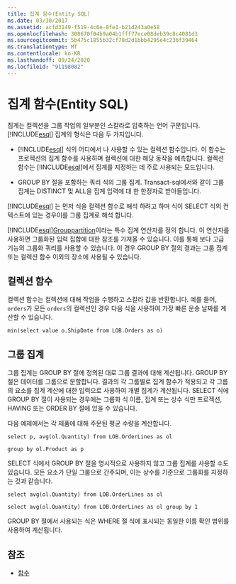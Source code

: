 ```yaml
---
title: 집계 함수(Entity SQL)
ms.date: 03/30/2017
ms.assetid: acfd3149-f519-4c6e-8fe1-b21d243a0e58
ms.openlocfilehash: 308670f04b9a04b1fff77ece08deb39c8c4081d1
ms.sourcegitcommit: 5b475c1855b32cf78d2d1bbb4295e4c236f39464
ms.translationtype: MT
ms.contentlocale: ko-KR
ms.lasthandoff: 09/24/2020
ms.locfileid: "91198082"
---
```

# <a name="aggregate-functions-entity-sql"></a>집계 함수(Entity SQL)

집계는 컬렉션을 그룹 작업의 일부분인 스칼라로 압축하는 언어 구문입니다. [!INCLUDE[esql](../../../../../../includes/esql-md.md)] 집계의 형식은 다음 두 가지입니다.  
  
- [!INCLUDE[esql](../../../../../../includes/esql-md.md)] 식의 어디에서 나 사용할 수 있는 컬렉션 함수입니다. 이 함수는 프로젝션의 집계 함수를 사용하며 컬렉션에 대한 해당 동작을 예측합니다. 컬렉션 함수는 [!INCLUDE[esql](../../../../../../includes/esql-md.md)]에서 집계를 지정하는 데 주로 사용되는 모드입니다.  
  
- GROUP BY 절을 포함하는 쿼리 식의 그룹 집계. Transact-sql에서와 같이 그룹 집계는 DISTINCT 및 ALL을 집계 입력에 대 한 한정자로 받아들입니다.  
  
 [!INCLUDE[esql](../../../../../../includes/esql-md.md)] 는 먼저 식을 컬렉션 함수로 해석 하려고 하며 식이 SELECT 식의 컨텍스트에 있는 경우이를 그룹 집계로 해석 합니다.  
  
 [!INCLUDE[esql](../../../../../../includes/esql-md.md)][Grouppartition](grouppartition-entity-sql.md)이라는 특수 집계 연산자를 정의 합니다. 이 연산자를 사용하면 그룹화된 입력 집합에 대한 참조를 가져올 수 있습니다. 이를 통해 보다 고급 기능의 그룹화 쿼리를 사용할 수 있습니다. 이 경우 GROUP BY 절의 결과는 그룹 집계 또는 컬렉션 함수 이외의 장소에 사용될 수 있습니다.  
  
## <a name="collection-functions"></a>컬렉션 함수  

 컬렉션 함수는 컬렉션에 대해 작업을 수행하고 스칼라 값을 반환합니다. 예를 들어, `orders`가 모든 `orders`의 컬렉션인 경우 다음 식을 사용하여 가장 빠른 운송 날짜를 계산할 수 있습니다.  
  
 `min(select value o.ShipDate from LOB.Orders as o)`  
  
## <a name="group-aggregates"></a>그룹 집계  

 그룹 집계는 GROUP BY 절에 정의된 대로 그룹 결과에 대해 계산됩니다. GROUP BY 절은 데이터를 그룹으로 분할합니다. 결과의 각 그룹별로 집계 함수가 적용되고 각 그룹의 요소를 집계 계산에 대한 입력으로 사용하여 개별 집계가 계산됩니다. SELECT 식에 GROUP BY 절이 사용되는 경우에는 그룹화 식 이름, 집계 또는 상수 식만 프로젝션, HAVING 또는 ORDER BY 절에 있을 수 있습니다.  
  
 다음 예제에서는 각 제품에 대해 주문된 평균 수량을 계산합니다.  
  
 `select p, avg(ol.Quantity) from LOB.OrderLines as ol`  
  
 `group by ol.Product as p`  
  
 SELECT 식에서 GROUP BY 절을 명시적으로 사용하지 않고 그룹 집계를 사용할 수도 있습니다. 모든 요소가 단일 그룹으로 간주되며, 이는 상수를 기준으로 그룹화를 지정하는 것과 같습니다.  
  
 `select avg(ol.Quantity) from LOB.OrderLines as ol`  
  
 `select avg(ol.Quantity) from LOB.OrderLines as ol group by 1`  
  
 GROUP BY 절에서 사용되는 식은 WHERE 절 식에 표시되는 동일한 이름 확인 범위를 사용하여 계산됩니다.  
  
## <a name="see-also"></a>참조

- [함수](functions-entity-sql.md)
